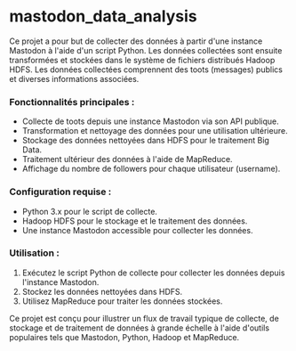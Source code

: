 # mastodon_data_analysis

Ce projet a pour but de collecter des données à partir d'une instance Mastodon à l'aide d'un script Python. Les données collectées sont ensuite transformées et stockées dans le système de fichiers distribués Hadoop HDFS. Les données collectées comprennent des toots (messages) publics et diverses informations associées.

### Fonctionnalités principales :
- Collecte de toots depuis une instance Mastodon via son API publique.
- Transformation et nettoyage des données pour une utilisation ultérieure.
- Stockage des données nettoyées dans HDFS pour le traitement Big Data.
- Traitement ultérieur des données à l'aide de MapReduce.
- Affichage du nombre de followers pour chaque utilisateur (username).

### Configuration requise :
- Python 3.x pour le script de collecte.
- Hadoop HDFS pour le stockage et le traitement des données.
- Une instance Mastodon accessible pour collecter les données.

### Utilisation :
1. Exécutez le script Python de collecte pour collecter les données depuis l'instance Mastodon.
2. Stockez les données nettoyées dans HDFS.
3. Utilisez MapReduce pour traiter les données stockées.

Ce projet est conçu pour illustrer un flux de travail typique de collecte, de stockage et de traitement de données à grande échelle à l'aide d'outils populaires tels que Mastodon, Python, Hadoop et MapReduce.
